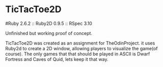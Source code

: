 # TicTacToe2D

#Ruby 2.6.2 :: Ruby2D 0.9.5 :: RSpec 3.10

Unfinished but working proof of concept.

TicTacToe2D was created as an assignment for TheOdinProject. it uses Ruby2d to create
a 2D window, allowing players to visualize the game(of course). The only games that
that should be played in ASCII is Dwarf Fortress and Caves of Quid, lets keep it that way.
